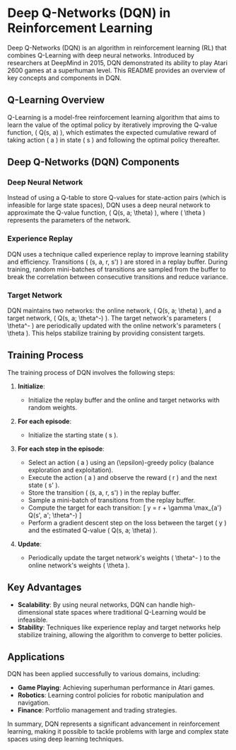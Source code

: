 # Deep Q-Networks (DQN) in Reinforcement Learning

Deep Q-Networks (DQN) is an algorithm in reinforcement learning (RL) that combines Q-Learning with deep neural networks. Introduced by researchers at DeepMind in 2015, DQN demonstrated its ability to play Atari 2600 games at a superhuman level. This README provides an overview of key concepts and components in DQN.

## Q-Learning Overview
Q-Learning is a model-free reinforcement learning algorithm that aims to learn the value of the optimal policy by iteratively improving the Q-value function, \( Q(s, a) \), which estimates the expected cumulative reward of taking action \( a \) in state \( s \) and following the optimal policy thereafter.

## Deep Q-Networks (DQN) Components

### Deep Neural Network
Instead of using a Q-table to store Q-values for state-action pairs (which is infeasible for large state spaces), DQN uses a deep neural network to approximate the Q-value function, \( Q(s, a; \theta) \), where \( \theta \) represents the parameters of the network.

### Experience Replay
DQN uses a technique called experience replay to improve learning stability and efficiency. Transitions \( (s, a, r, s') \) are stored in a replay buffer. During training, random mini-batches of transitions are sampled from the buffer to break the correlation between consecutive transitions and reduce variance.

### Target Network
DQN maintains two networks: the online network, \( Q(s, a; \theta) \), and a target network, \( Q(s, a; \theta^-) \). The target network's parameters \( \theta^- \) are periodically updated with the online network's parameters \( \theta \). This helps stabilize training by providing consistent targets.

## Training Process

The training process of DQN involves the following steps:

1. **Initialize**:
   - Initialize the replay buffer and the online and target networks with random weights.

2. **For each episode**:
   - Initialize the starting state \( s \).

3. **For each step in the episode**:
   - Select an action \( a \) using an \(\epsilon\)-greedy policy (balance exploration and exploitation).
   - Execute the action \( a \) and observe the reward \( r \) and the next state \( s' \).
   - Store the transition \( (s, a, r, s') \) in the replay buffer.
   - Sample a mini-batch of transitions from the replay buffer.
   - Compute the target for each transition:
     \[
     y = r + \gamma \max_{a'} Q(s', a'; \theta^-)
     \]
   - Perform a gradient descent step on the loss between the target \( y \) and the estimated Q-value \( Q(s, a; \theta) \).

4. **Update**:
   - Periodically update the target network's weights \( \theta^- \) to the online network's weights \( \theta \).

## Key Advantages

- **Scalability**: By using neural networks, DQN can handle high-dimensional state spaces where traditional Q-Learning would be infeasible.
- **Stability**: Techniques like experience replay and target networks help stabilize training, allowing the algorithm to converge to better policies.

## Applications

DQN has been applied successfully to various domains, including:

- **Game Playing**: Achieving superhuman performance in Atari games.
- **Robotics**: Learning control policies for robotic manipulation and navigation.
- **Finance**: Portfolio management and trading strategies.

In summary, DQN represents a significant advancement in reinforcement learning, making it possible to tackle problems with large and complex state spaces using deep learning techniques.
